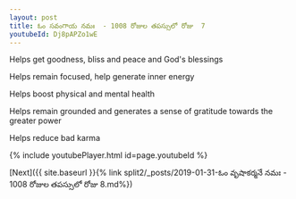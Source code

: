 ```yaml
---
layout: post
title: ఓం సవంగాయ నమః  - 1008 రోజుల తపస్సులో రోజు  7
youtubeId: Dj8pAPZo1wE
---
```

 
 
Helps get goodness, bliss and peace and God's blessings
 
Helps remain focused, help generate inner energy 
 
Helps boost physical and mental health 
 
Helps remain grounded and generates a sense of gratitude towards the greater power 
 
Helps reduce bad karma
 
 
 
 


{% include youtubePlayer.html id=page.youtubeId %}
 
[Next]({{ site.baseurl }}{% link  split2/_posts/2019-01-31-ఓం వృషాకర్మనే నమః  - 1008 రోజుల తపస్సులో రోజు  8.md%})
 
